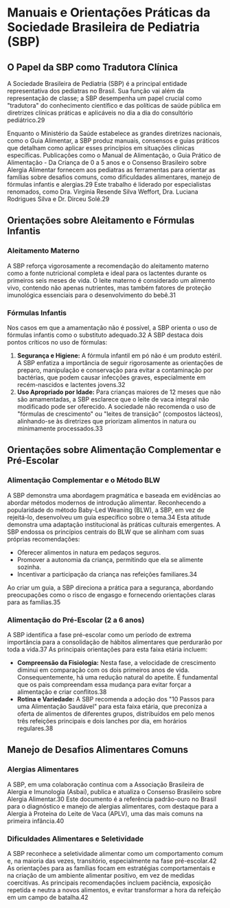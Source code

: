 # Manuais e Orientações Práticas da Sociedade Brasileira de Pediatria (SBP)

## O Papel da SBP como Tradutora Clínica
A Sociedade Brasileira de Pediatria (SBP) é a principal entidade representativa dos pediatras no Brasil. Sua função vai além da representação de classe; a SBP desempenha um papel crucial como "tradutora" do conhecimento científico e das políticas de saúde pública em diretrizes clínicas práticas e aplicáveis no dia a dia do consultório pediátrico.29

Enquanto o Ministério da Saúde estabelece as grandes diretrizes nacionais, como o Guia Alimentar, a SBP produz manuais, consensos e guias práticos que detalham como aplicar esses princípios em situações clínicas específicas. Publicações como o Manual de Alimentação, o Guia Prático de Alimentação - Da Criança de 0 a 5 anos e o Consenso Brasileiro sobre Alergia Alimentar fornecem aos pediatras as ferramentas para orientar as famílias sobre desafios comuns, como dificuldades alimentares, manejo de fórmulas infantis e alergias.29 Este trabalho é liderado por especialistas renomados, como Dra. Virginia Resende Silva Weffort, Dra. Luciana Rodrigues Silva e Dr. Dirceu Solé.29

## Orientações sobre Aleitamento e Fórmulas Infantis

### Aleitamento Materno
A SBP reforça vigorosamente a recomendação do aleitamento materno como a fonte nutricional completa e ideal para os lactentes durante os primeiros seis meses de vida. O leite materno é considerado um alimento vivo, contendo não apenas nutrientes, mas também fatores de proteção imunológica essenciais para o desenvolvimento do bebê.31

### Fórmulas Infantis
Nos casos em que a amamentação não é possível, a SBP orienta o uso de fórmulas infantis como o substituto adequado.32 A SBP destaca dois pontos críticos no uso de fórmulas:
1. **Segurança e Higiene:** A fórmula infantil em pó não é um produto estéril. A SBP enfatiza a importância de seguir rigorosamente as orientações de preparo, manipulação e conservação para evitar a contaminação por bactérias, que podem causar infecções graves, especialmente em recém-nascidos e lactentes jovens.32
2. **Uso Apropriado por Idade:** Para crianças maiores de 12 meses que não são amamentadas, a SBP esclarece que o leite de vaca integral não modificado pode ser oferecido. A sociedade não recomenda o uso de "fórmulas de crescimento" ou "leites de transição" (compostos lácteos), alinhando-se às diretrizes que priorizam alimentos in natura ou minimamente processados.33

## Orientações sobre Alimentação Complementar e Pré-Escolar

### Alimentação Complementar e o Método BLW
A SBP demonstra uma abordagem pragmática e baseada em evidências ao abordar métodos modernos de introdução alimentar. Reconhecendo a popularidade do método Baby-Led Weaning (BLW), a SBP, em vez de rejeitá-lo, desenvolveu um guia específico sobre o tema.34 Esta atitude demonstra uma adaptação institucional às práticas culturais emergentes. A SBP endossa os princípios centrais do BLW que se alinham com suas próprias recomendações:
- Oferecer alimentos in natura em pedaços seguros.
- Promover a autonomia da criança, permitindo que ela se alimente sozinha.
- Incentivar a participação da criança nas refeições familiares.34

Ao criar um guia, a SBP direciona a prática para a segurança, abordando preocupações como o risco de engasgo e fornecendo orientações claras para as famílias.35

### Alimentação do Pré-Escolar (2 a 6 anos)
A SBP identifica a fase pré-escolar como um período de extrema importância para a consolidação de hábitos alimentares que perdurarão por toda a vida.37 As principais orientações para esta faixa etária incluem:
- **Compreensão da Fisiologia:** Nesta fase, a velocidade de crescimento diminui em comparação com os dois primeiros anos de vida. Consequentemente, há uma redução natural do apetite. É fundamental que os pais compreendam essa mudança para evitar forçar a alimentação e criar conflitos.38
- **Rotina e Variedade:** A SBP recomenda a adoção dos "10 Passos para uma Alimentação Saudável" para esta faixa etária, que preconiza a oferta de alimentos de diferentes grupos, distribuídos em pelo menos três refeições principais e dois lanches por dia, em horários regulares.38

## Manejo de Desafios Alimentares Comuns

### Alergias Alimentares
A SBP, em uma colaboração contínua com a Associação Brasileira de Alergia e Imunologia (Asbai), publica e atualiza o Consenso Brasileiro sobre Alergia Alimentar.30 Este documento é a referência padrão-ouro no Brasil para o diagnóstico e manejo de alergias alimentares, com destaque para a Alergia à Proteína do Leite de Vaca (APLV), uma das mais comuns na primeira infância.40

### Dificuldades Alimentares e Seletividade
A SBP reconhece a seletividade alimentar como um comportamento comum e, na maioria das vezes, transitório, especialmente na fase pré-escolar.42 As orientações para as famílias focam em estratégias comportamentais e na criação de um ambiente alimentar positivo, em vez de medidas coercitivas. As principais recomendações incluem paciência, exposição repetida e neutra a novos alimentos, e evitar transformar a hora da refeição em um campo de batalha.42
